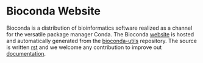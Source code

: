 # Bioconda Website

Bioconda is a distribution of bioinformatics software realized as a channel for the versatile package manager Conda.
The Bioconda [website](https://bioconda.github.io/) is hosted and automatically generated from the 
[bioconda-utils](https://github.com/bioconda/bioconda-utils) repository. The source is written [rst](http://docutils.sourceforge.net/rst.html)
and we welcome any contribution to improve out [documentation](https://github.com/bioconda/bioconda-utils/tree/master/docs/source).

